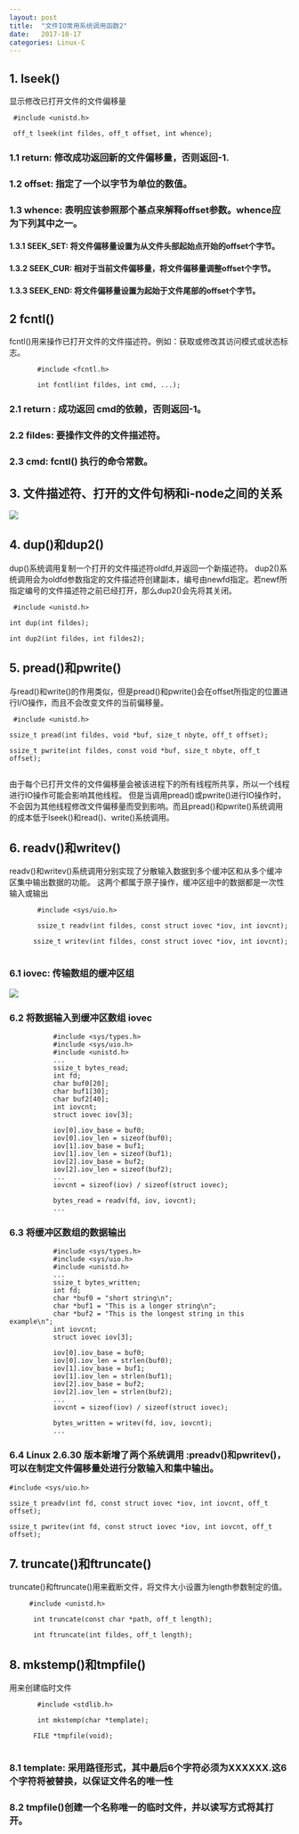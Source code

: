 ```yaml
---
layout: post
title:  "文件IO常用系统调用函数2"
date:   2017-10-17
categories: Linux-C
---
```

## 1. lseek()
显示修改已打开文件的文件偏移量
```
 #include <unistd.h>
 
 off_t lseek(int fildes, off_t offset, int whence);

```
### 1.1 return: 修改成功返回新的文件偏移量，否则返回-1.
### 1.2 offset: 指定了一个以字节为单位的数值。
### 1.3 whence: 表明应该参照那个基点来解释offset参数。whence应为下列其中之一。
#### 1.3.1 SEEK_SET: 将文件偏移量设置为从文件头部起始点开始的offset个字节。
#### 1.3.2 SEEK_CUR: 相对于当前文件偏移量，将文件偏移量调整offset个字节。
#### 1.3.3 SEEK_END: 将文件偏移量设置为起始于文件尾部的offset个字节。
## 2 fcntl()
fcntl()用来操作已打开文件的文件描述符。例如：获取或修改其访问模式或状态标志。
```
       #include <fcntl.h>

       int fcntl(int fildes, int cmd, ...);

```
### 2.1 return : 成功返回 cmd的依赖，否则返回-1。
### 2.2 fildes: 要操作文件的文件描述符。
### 2.3 cmd: fcntl() 执行的命令常数。
## 3.  文件描述符、打开的文件句柄和i-node之间的关系

![](https://coding.net/u/TryBin/p/image/git/raw/master/Linux-C/%25E6%2596%2587%25E4%25BB%25B6%25E6%258F%258F%25E8%25BF%25B0%25E7%25AC%25A6%25E3%2580%2581%25E6%2589%2593%25E5%25BC%2580%25E7%259A%2584%25E6%2596%2587%25E4%25BB%25B6%25E5%258F%25A5%25E6%259F%2584%25E5%2592%258Ci-node%25E4%25B9%258B%25E9%2597%25B4%25E7%259A%2584%25E5%2585%25B3%25E7%25B3%25BB.png)

## 4. dup()和dup2()
dup()系统调用复制一个打开的文件描述符oldfd,并返回一个新描述符。
dup2()系统调用会为oldfd参数指定的文件描述符创建副本，编号由newfd指定。若newf所指定编号的文件描述符之前已经打开，那么dup2()会先将其关闭。
```
 #include <unistd.h>

int dup(int fildes);
      
int dup2(int fildes, int fildes2);
```
## 5. pread()和pwrite()
与read()和write()的作用类似，但是pread()和pwrite()会在offset所指定的位置进行I/O操作，而且不会改变文件的当前偏移量。
```
 #include <unistd.h>

ssize_t pread(int fildes, void *buf, size_t nbyte, off_t offset);

ssize_t pwrite(int fildes, const void *buf, size_t nbyte, off_t offset);


```
由于每个已打开文件的文件偏移量会被该进程下的所有线程所共享，所以一个线程进行IO操作可能会影响其他线程。
但是当调用pread()或pwrite()进行IO操作时，不会因为其他线程修改文件偏移量而受到影响。而且pread()和pwrite()系统调用的成本低于lseek()和read()、write()系统调用。
## 6. readv()和writev()
readv()和writev()系统调用分别实现了分散输入数据到多个缓冲区和从多个缓冲区集中输出数据的功能。
这两个都属于原子操作，缓冲区组中的数据都是一次性输入或输出
```
       #include <sys/uio.h>

       ssize_t readv(int fildes, const struct iovec *iov, int iovcnt);

      ssize_t writev(int fildes, const struct iovec *iov, int iovcnt);


```
### 6.1 iovec: 传输数组的缓冲区组
![](https://coding.net/u/TryBin/p/image/git/raw/master/Linux-C/iovec%25E6%2595%25B0%25E7%25BB%2584%25E5%258F%258A%25E5%2585%25B6%25E7%259B%25B8%25E5%2585%25B3%25E7%25BC%2593%25E5%2586%25B2%25E5%258C%25BA%25E7%259A%2584%25E7%25A4%25BA%25E4%25BE%258B.png)
### 6.2  将数据输入到缓冲区数组 iovec
```
           #include <sys/types.h>
           #include <sys/uio.h>
           #include <unistd.h>
           ...
           ssize_t bytes_read;
           int fd;
           char buf0[20];
           char buf1[30];
           char buf2[40];
           int iovcnt;
           struct iovec iov[3];

           iov[0].iov_base = buf0;
           iov[0].iov_len = sizeof(buf0);
           iov[1].iov_base = buf1;
           iov[1].iov_len = sizeof(buf1);
           iov[2].iov_base = buf2;
           iov[2].iov_len = sizeof(buf2);
           ...
           iovcnt = sizeof(iov) / sizeof(struct iovec);

           bytes_read = readv(fd, iov, iovcnt);
           ...

```
### 6.3 将缓冲区数组的数据输出
```
           #include <sys/types.h>
           #include <sys/uio.h>
           #include <unistd.h>
           ...
           ssize_t bytes_written;
           int fd;
           char *buf0 = "short string\n";
           char *buf1 = "This is a longer string\n";
           char *buf2 = "This is the longest string in this example\n";
           int iovcnt;
           struct iovec iov[3];

           iov[0].iov_base = buf0;
           iov[0].iov_len = strlen(buf0);
           iov[1].iov_base = buf1;
           iov[1].iov_len = strlen(buf1);
           iov[2].iov_base = buf2;
           iov[2].iov_len = strlen(buf2);
           ...
           iovcnt = sizeof(iov) / sizeof(struct iovec);

           bytes_written = writev(fd, iov, iovcnt);
           ...

```
### 6.4 Linux 2.6.30 版本新增了两个系统调用 :preadv()和pwritev()，可以在制定文件偏移量处进行分散输入和集中输出。
```
#include <sys/uio.h>

ssize_t preadv(int fd, const struct iovec *iov, int iovcnt, off_t offset);

ssize_t pwritev(int fd, const struct iovec *iov, int iovcnt, off_t offset);

```
## 7. truncate()和ftruncate()
truncate()和ftruncate()用来截断文件，将文件大小设置为length参数制定的值。
```
     #include <unistd.h>

      int truncate(const char *path, off_t length);

      int ftruncate(int fildes, off_t length);

```
## 8. mkstemp()和tmpfile()
用来创建临时文件
```
       #include <stdlib.h>

       int mkstemp(char *template);

      FILE *tmpfile(void);


```
### 8.1 template: 采用路径形式，其中最后6个字符必须为XXXXXX.这6个字符将被替换，以保证文件名的唯一性
### 8.2 tmpfile()创建一个名称唯一的临时文件，并以读写方式将其打开。
